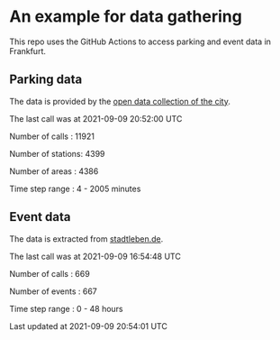 # An example for data gathering

This repo uses the GitHub Actions to access parking and event data in Frankfurt.

## Parking data
The data is provided by the [open data collection of the city](https://www.offenedaten.frankfurt.de/).

The last call was at 2021-09-09 20:52:00 UTC

Number of calls   : 11921

Number of stations:  4399

Number of areas   :  4386

Time step range   :     4 -  2005 minutes


## Event data
The data is extracted from [stadtleben.de](https://stadtleben.de/frankfurt/).

The last call was at 2021-09-09 16:54:48 UTC

Number of calls   : 669

Number of events  : 667

Time step range   :   0 -  48 hours


Last updated at 2021-09-09 20:54:01 UTC

